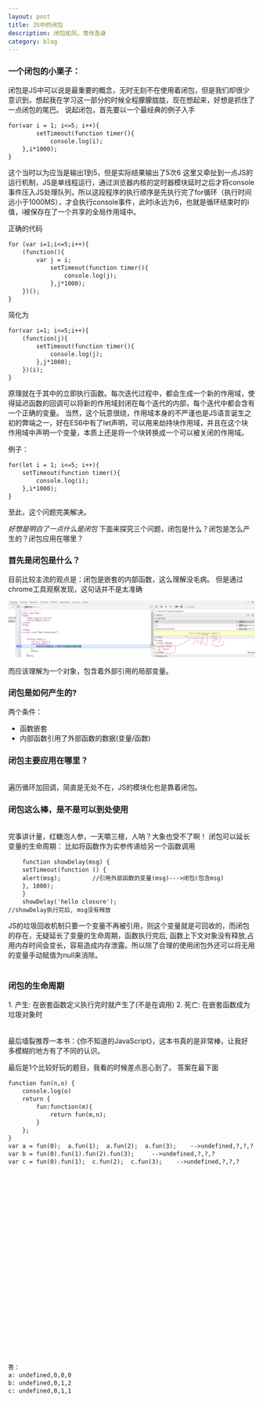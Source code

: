 ```yaml
---
layout: post
title: JS中的闭包
description: 闭包如风，常伴吾身
category: blog
---
```



<h3>一个闭包的小栗子：</h3>
闭包是JS中可以说是最重要的概念，无时无刻不在使用着闭包，但是我们却很少意识到，想起我在学习这一部分的时候全程朦朦胧胧，现在想起来，好想是抓住了一点闭包的尾巴。
说起闭包，首先要以一个最经典的例子入手

	for(var i = 1; i<=5; i++){
			setTimeout(function timer(){
				console.log(i);
		},i*1000);
	}
这个当时以为应当是输出1到5，但是实际结果输出了5次6
这里又牵扯到一点JS的运行机制，JS是单线程运行，通过浏览器内核的定时器模块延时之后才将console事件压入JS处理队列，所以这段程序的执行顺序是先执行完了for循环（执行时间远小于1000MS），才会执行console事件，此时i永远为6，也就是循环结束时的i值，i被保存在了一个共享的全局作用域中。

正确的代码

	for (var i=1;i<=5;i++){
		(function(){
			var j = i;
				setTimeout(function timer(){
					console.log(j);
				},j*1000);
		})();
	}

简化为

	for(var i=1; i<=5;i++){
		(function(j){
			setTimeout(function timer(){
				console.log(j);
			},j*1000);
		})(i);
	}

原理就在于其中的立即执行函数。每次迭代过程中，都会生成一个新的作用域，使得延迟函数的回调可以将新的作用域封闭在每个迭代的内部，每个迭代中都会含有一个正确的变量。
当然，这个玩意很绕，作用域本身的不严谨也是JS语言诞生之初的弊端之一，好在ES6中有了let声明，可以用来劫持块作用域，并且在这个块作用域中声明一个变量，本质上还是将一个块转换成一个可以被关闭的作用域。

例子：

	for(let i = 1; i<=5; i++){
		setTimeout(function timer(){
			console.log(i);
		},i*1000);
	}
至此，这个问题完美解决。


<i>好想是明白了一点什么是闭包</i>
下面来探究三个问题，闭包是什么？闭包是怎么产生的？闭包应用在哪里？

<h3>首先是闭包是什么？</h3>
目前比较主流的观点是：闭包是嵌套的内部函数，这么理解没毛病。
但是通过chrome工具观察发现，这句话并不是太准确

![chromeCloser](/imgs/chromecloser.png)

而应该理解为一个对象，包含着外部引用的局部变量。

<h3>闭包是如何产生的?</h3>

两个条件：
<ul>
	<li>函数嵌套</li>
	<li>内部函数引用了外部函数的数据(变量/函数)</li>
</ul>

<h3>闭包主要应用在哪里？</h3>
<br>
遍历循环加回调，简直是无处不在，JS的模块化也是靠着闭包。
<br>

<h3>闭包这么棒，是不是可以到处使用</h3>
<br>
完事讲计量，红糖泡人参，一天嚼三根，人呐？大象也受不了啊！
闭包可以延长变量的生命周期：
比如将函数作为实参传递给另一个函数调用

		function showDelay(msg) {
		setTimeout(function () {
		alert(msg);         //引用外部函数的变量(msg)--->闭包(包含msg)
		}, 1000);
		}
		showDelay('hello closure');                               //showDelay执行完后, msg没有释放

JS的垃圾回收机制只要一个变量不再被引用，则这个变量就是可回收的，而闭包的存在，无疑延长了变量的生命周期，函数执行完后, 函数上下文对象没有释放,占用内存时间会变长，容易造成内存泄露。所以除了合理的使用闭包外还可以将无用的变量手动赋值为null来消除。
<br><br>
<h3>闭包的生命周期</h3>
1. 产生: 在嵌套函数定义执行完时就产生了(不是在调用)
2. 死亡: 在嵌套函数成为垃圾对象时

<br>
<br>
<br>
最后墙裂推荐一本书：《你不知道的JavaScript》，这本书真的是非常棒，让我好多模糊的地方有了不同的认识。

最后是1个比较好玩的题目，我看的时候差点恶心到了。
答案在最下面

	function fun(n,o) {
        console.log(o)
        return {
            fun:function(m){
                return fun(m,n);
            }
        };
    }
    var a = fun(0);  a.fun(1);  a.fun(2);  a.fun(3);    -->undefined,?,?,?
    var b = fun(0).fun(1).fun(2).fun(3);     -->undefined,?,?,?
    var c = fun(0).fun(1);  c.fun(2);  c.fun(3);    -->undefined,?,?,?





<br><br><br><br><br><br><br><br><br><br><br><br><br><br><br><br><br><br><br><br><br><br>




























    答：
    a: undefined,0,0,0
    b: undefined,0,1,2
    c: undefined,0,1,1





